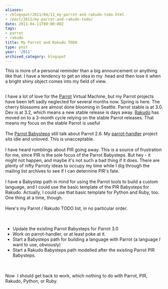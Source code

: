```yaml
---
aliases:
- /blogspot/2011/04/11_my-parrot-and-rakudo-todo.html
- /post/2011/my-parrot-and-rakudo-todo/
date: 2011-04-11T00:00:00Z
tags:
- parrot
- rakudo
title: My Parrot and Rakudo TODO
type: post
year: '2011'
archived_category: blogspot
---
```

This is more of a personal reminder than a big announcement or anything like that. I have a tendency to get an idea in my &nbsp;head and then lose it when a bright shiny object comes into my field of view.<br />
<br />
<!-- TEASER_END -->
I have a lot of love for the <a href="http://parrot.org/">Parrot</a> Virtual Machine, but my Parrot projects have been left sadly neglected for several months now. Spring is here. The cherry blossoms are almost done blooming in Seattle. Parrot stable is at 3.0. Dev is at 3.2, which means a new stable release is days away. <a href="http://rakudo.org/">Rakudo</a> has moved on to a 3-month cycle relying on the stable Parrot releases. That means my focus on the stable Parrot is useful<br />
<br />
The <a href="/post/2009/parrot-babysteps/">Parrot Babysteps</a> still talk about Parrot 2.6. My <a href="https://github.com/brianwisti/parrot-handler">parrot-handler</a> project sits idle and unloved. This is unacceptable.<br />
<br />
I have heard rumblings about PIR going away. This is a source of frustration for me, since PIR is the sole focus of the Parrot Babysteps. But hey - it might not happen, and maybe it's not such a bad thing if it does. There are plenty of nifty Parroty ideas to occupy my time while I dig through the mailing list archives to see if I can determine PIR's fate.<br />
<br />
I have a Babystep path in mind for using the Parrot tools to build a custom language, and I could use the basic template of the PIR Babysteps for Rakudo.&nbsp;Actually, I could use that basic template for Python and Ruby, too. One thing at a time, though.<br />
<br />
Here's my Parrot / Rakudo TODO list, in no particular order.<br />
<br />
<br />
<ul>
<li>Update the existing Parrot Babysteps for Parrot 3.0</li>
<li>Work on parrot-handler, or at least poke at it.</li>
<li>Start a Babysteps path for building a language with Parrot (a language <i>I</i> want to use, obviously)</li>
<li>Start a Rakudo Babysteps path modelled after the existing Parrot PIR Babysteps.</li>
</ul>
<br />
<br />
Now &nbsp;I should get back to work, which nothing to do with Parrot, PIR, Rakudo, Python, or Ruby.
